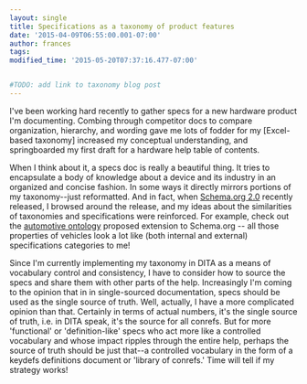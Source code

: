 ```yaml
---
layout: single
title: Specifications as a taxonomy of product features
date: '2015-04-09T06:55:00.001-07:00'
author: frances
tags: 
modified_time: '2015-05-20T07:37:16.477-07:00'


#TODO: add link to taxonomy blog post
---
```



I've been working hard  recently to gather specs for a new hardware product 
I'm documenting. Combing through competitor docs to compare organization, 
hierarchy, and wording gave me lots of fodder for my [Excel-based 
taxonomy] 
increased my conceptual understanding, and springboarded my first draft for a 
hardware help table of contents. 

When I think about it, a specs doc is really a beautiful thing. It tries to 
encapsulate a body of knowledge about a device and its industry in an 
organized and concise fashion. In some ways it directly mirrors portions of my 
taxonomy--just reformatted. And in fact, when [Schema.org 
2.0](http://blog.schema.org/) recently released, I browsed around the release, 
and my ideas about the similarities of taxonomies and specifications were 
reinforced. For example, check out the [automotive 
ontology](http://sdo-property-value-and-cars.appspot.com/Vehicle) proposed 
extension to Schema.org -- all those properties of vehicles look a lot like 
(both internal and external) specifications categories to me! 




Since I'm currently implementing my taxonomy in DITA as a means of vocabulary 
control and consistency, I have to consider how to source the specs and share 
them with other parts of the help. Increasingly I'm coming to the opinion that 
in in single-sourced documentation, specs should be used as the single source 
of truth. Well, actually, I have a more complicated opinion than that. 
Certainly in terms of actual numbers, it's the single source of truth, i.e. in 
DITA speak, it's the source for all conrefs. But for more 'functional' or 
'definition-like' specs who act more like a controlled vocabulary and whose 
impact ripples through the entire help, perhaps the source of truth should be 
just that--a controlled vocabulary in the form of a keydefs definitions 
document or 'library of conrefs.' Time will tell if my strategy works! 